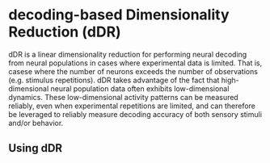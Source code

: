 # decoding-based Dimensionality Reduction (dDR)

dDR is a linear dimensionality reduction for performing neural decoding from neural populations in cases where experimental data is limited. That is, casese where the number of neurons exceeds the number of observations (e.g. stimulus repetitions). dDR takes advantage of the fact that high-dimensional neural population data often exhibits low-dimensional dynamics. These low-dimensional activity patterns can be measured reliably, even when experimental repetitions are limited, and can therefore be leveraged to reliably measure decoding accuracy of both sensory stimuli and/or behavior. 

## Using dDR
